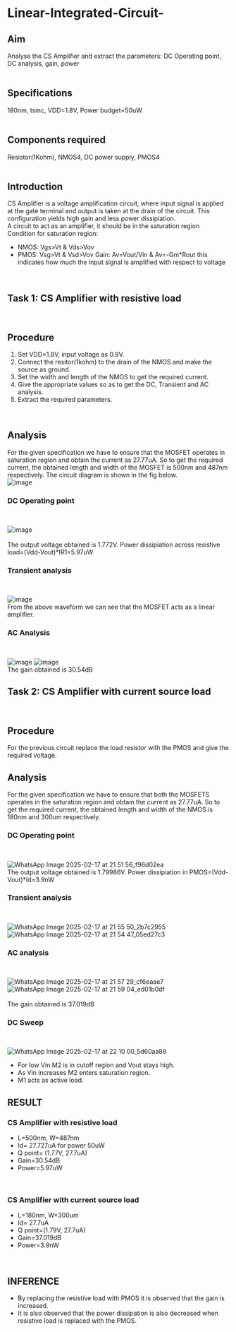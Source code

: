 # Linear-Integrated-Circuit-
## Aim
Analyse the CS Amplifier and extract the parameters: DC Operating point, DC analysis, gain, power  
<br>

## Specifications
180nm, tsmc, VDD=1.8V, Power budget=50uW  
<br>

## Components required
Resistor(1Kohm), NMOS4, DC power supply, PMOS4  
<br>

## Introduction
CS Amplifier is a voltage amplification circuit, where input signal is applied at the gate terminal and output is taken at the drain of the circuit. This configuration yields high gain and less power dissipiation.  
A circuit to act as an amplifier, it should be in the saturation region  
Condition for saturation region:  
* NMOS: Vgs>Vt & Vds>Vov
* PMOS: Vsg>Vt & Vsd>Vov
Gain:
Av=Vout/Vin & Av=-Gm*Rout this indicates how much the input signal is amplified with respect to voltage 
<br>

## Task 1: CS Amplifier with resistive load
<br>

## Procedure
1. Set VDD=1.8V, input voltage as 0.9V.
2. Connect the resitor(1kohm) to the drain of the NMOS and make the source as ground.
3. Set the width and length of the NMOS to get the required current.
4. Give the appropriate values so as to get the DC, Transient and AC analysis.
5. Extract the required parameters.
<br>

## Analysis
For the given specification we have to ensure that the MOSFET operates in saturation region and obtain the current as 27.77uA.
So to get the required current, the obtained length and width of the MOSFET is 500nm and 487nm respectively. The circuit diagram is shown in the fig below.
<br> 
  ![image](https://github.com/user-attachments/assets/5808b121-3db3-4f2d-8eb6-26ce52d2bfa1)
<br>

### DC Operating point
<br>

  ![image](https://github.com/user-attachments/assets/fc1c1ded-6419-4110-ad42-aee89b1156a5)
 <br>             
The output voltage obtained is 1.772V.
Power dissipiation across resistive load=(Vdd-Vout)*IR1=5.97uW
<br>

### Transient analysis

<br>

  ![image](https://github.com/user-attachments/assets/62066575-7eb1-4945-8706-d521f0583420)
<br>
From the above waveform we can see that the MOSFET acts as a linear amplifier.
<br>

### AC Analysis
<br>

  ![image](https://github.com/user-attachments/assets/9e221784-3b75-4837-8b5c-219f202a41e4)
  ![image](https://github.com/user-attachments/assets/1cb0f361-4de5-4da3-8cb8-714e4468aa7d)
<br>
The gain obtained is 30.54dB
<br>

## Task 2: CS Amplifier with current source load
<br>

## Procedure
For the previous circuit replace the load resistor with the PMOS and give the required voltage.
<br>

## Analysis
For the given specification we have to ensure that both the MOSFETS operates in the saturation region and obtain the current as 27.77uA.
So to get the required current, the obtained length and width of the NMOS is 180nm and 300um respectively.
<br>

### DC Operating point
<br>

  ![WhatsApp Image 2025-02-17 at 21 51 56_f96d02ea](https://github.com/user-attachments/assets/9f097dfb-a5f5-48e4-893b-aefaec9bb538)
<br>
The output voltage obtained is 1.79986V.
Power dissipiation in PMOS=(Vdd-Vout)*Id=3.9nW
<br>

### Transient analysis
<br>

![WhatsApp Image 2025-02-17 at 21 55 50_2b7c2955](https://github.com/user-attachments/assets/ab280f43-c367-47d3-ad50-1390c2522752) ![WhatsApp Image 2025-02-17 at 21 54 47_05ed27c3](https://github.com/user-attachments/assets/2df975be-c9e2-4fa2-884f-d51d04e81e45)
<br>

### AC analysis
<br>

![WhatsApp Image 2025-02-17 at 21 57 29_cf6eaae7](https://github.com/user-attachments/assets/51cb3c96-3a9f-4b51-9362-e5b34060b17a)
![WhatsApp Image 2025-02-17 at 21 59 04_ed01b0df](https://github.com/user-attachments/assets/c9e71e70-08a9-40a5-8b96-f71b863ba2e7)  
<br>
The gain obtained is 37.019dB
<br>

### DC Sweep
<br>

![WhatsApp Image 2025-02-17 at 22 10 00_5d60aa88](https://github.com/user-attachments/assets/52235e8e-6520-49f0-83b7-df20deba238b)
<br>
* For low Vin M2 is in cutoff region and Vout stays high.
* As Vin increases M2 enters saturation region.
* M1 acts as active load.

## RESULT

### CS Amplifier with resistive load
* L=500nm, W=487nm
* Id= 27.727uA for power 50uW
* Q point= (1.77V, 27.7uA)
* Gain=30.54dB
* Power=5.97uW
<br>

### CS Amplifier with current source load
* L=180nm, W=300um
* Id= 27.7uA
* Q point=(1.79V, 27.7uA)
* Gain=37.019dB
* Power=3.9nW
<br>

## INFERENCE
* By replacing the resistive load with PMOS it is observed that the gain is increased.
* It is also observed that the power dissipation is also decreased when resistive load is replaced with the PMOS.






 




